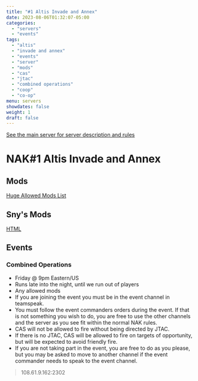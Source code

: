```yaml
---
title: "#1 Altis Invade and Annex"
date: 2023-08-06T01:32:07-05:00
categories:
  - "servers"
  - "events"
tags:
  - "altis"
  - "invade and annex"
  - "events"
  - "server"
  - "mods"
  - "cas"
  - "jtac"
  - "combined operations"
  - "coop"
  - "co-op"
menu: servers
showdates: false
weight: 1
draft: false
---
```

[See the main server for server description and rules](https://www.naksquad.net/servers/ourservers/)
<!-- more -->
# NAK#1 Altis Invade and Annex

## Mods
[Huge Allowed Mods List](https://www.naksquad.net/mods/approved-mods/)
## Sny's Mods
[HTML](/PRESETS/Nak_Altis_Sny.html)

## Events

### Combined Operations
- Friday @ 9pm Eastern/US
- Runs late into the night, until we run out of players
- Any allowed mods
- If you are joining the event you must be in the event channel in teamspeak.
- You must follow the event commanders orders during the event. If that is not something you wish to do, you are free to use the other channels and the server as you see fit within the normal NAK rules.
- CAS will not be allowed to fire without being directed by JTAC.
- If there is no JTAC, CAS will be allowed to fire on targets of opportunity, but will be expected to avoid friendly fire.
- If you are not taking part in the event, you are free to do as you please, but you may be asked to move to another channel if the event commander needs to speak to the event channel.

> 108.61.9.162:2302